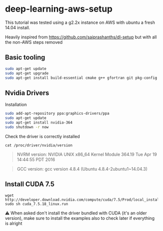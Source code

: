 # deep-learning-aws-setup

This tutorial was tested using a g2.2x instance on AWS with ubuntu a fresh 14.04 install.

Heavily inspired from https://github.com/saiprashanths/dl-setup but with all the non-AWS steps removed

## Basic tooling

```bash
sudo apt-get update  
sudo apt-get upgrade  
sudo apt-get install build-essential cmake g++ gfortran git pkg-config python-dev software-properties-common wget htop
```

## Nvidia Drivers

Installation

```bash
sudo add-apt-repository ppa:graphics-drivers/ppa
sudo apt-get update
sudo apt-get install nvidia-364
sudo shutdown -r now
```

Check the driver is correctly installed

```
cat /proc/driver/nvidia/version
```
> NVRM version: NVIDIA UNIX x86_64 Kernel Module  364.19  Tue Apr 19 14:44:55 PDT 2016

> GCC version:  gcc version 4.8.4 (Ubuntu 4.8.4-2ubuntu1~14.04.3)

## Install CUDA 7.5
```
wget http://developer.download.nvidia.com/compute/cuda/7.5/Prod/local_installers/cuda_7.5.18_linux.run
sudo sh cuda_7.5.18_linux.run
```
:warning: When asked don't install the driver bundled with CUDA (it's an older version), make sure to install the examples also to check later if everything is alright
